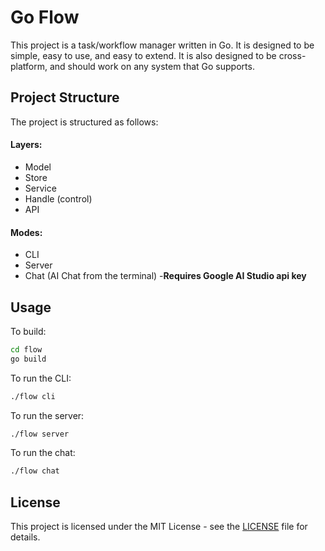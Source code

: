 # Go Flow

This project is a task/workflow manager written in Go. It is designed to be
simple, easy to use, and easy to extend. It is also designed to be
cross-platform, and should work on any system that Go supports.

## Project Structure

The project is structured as follows:
#### Layers:
- Model
- Store
- Service
- Handle (control)
- API
#### Modes:
- CLI
- Server
- Chat (AI Chat from the terminal) -**Requires Google AI Studio api key**


## Usage
To build:
```bash
cd flow
go build
```

To run the CLI:
```bash
./flow cli
```

To run the server:
```bash
./flow server
```

To run the chat:
```bash
./flow chat
```

## License

This project is licensed under the MIT License - see the [LICENSE](LICENSE) file for details.
